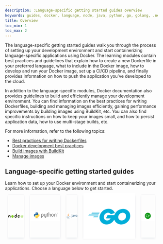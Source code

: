 ```yaml
---
description: :Language-specific getting started guides overview
keywords: guides, docker, language, node, java, python, go, golang, .net
title: Overview
toc_min: 1
toc_max: 2
---
```


The language-specific getting started guides walk you through the process of setting up your development environment and start containerizing language-specific applications using Docker. The learning modules contain best practices and guidelines that explain how to create a new Dockerfile in your preferred language, what to include in the Docker image, how to develop and run your Docker image, set up a CI/CD pipeline, and finally provides information on how to push the application you've developed to the cloud.

In addition to the language-specific modules, Docker documentation also provides guidelines to build and efficiently manage your development environment. You can find information on the best practices for writing Dockerfiles, building and managing images efficiently, gaining performance improvements by building images using BuildKit, etc. You can also find specific instructions on how to keep your images small, and how to persist application data, how to use multi-stage builds, etc.

For more information, refer to the following topics:

* [Best practices for writing Dockerfiles](../develop/develop-images/dockerfile_best-practices.md)
* [Docker development best practices](../develop/dev-best-practices.md)
* [Build images with BuildKit](../build/buildkit/index.md#getting-started)
* [Manage images](../develop/develop-images/image_management.md)

## Language-specific getting started guides

Learn how to set up your Docker environment and start containerizing your applications. Choose a language below to get started.

<div class="component-container">
    <!--start row-->
    <div class="row" style="display: flex; align-items: center; flex-wrap: nowrap;">
        <div class="col-xs-12 col-sm-12 col-md-12 col-lg-4" style="margin: 0 10px;box-shadow: 0 3px 6px #0b214a17, 0 -2px 2px #0b214a08; height: 140px; display: flex; align-items: center">
            <a href="/language/nodejs/"><img src="/language/images/nodejs.png" alt="Develop with Node"></a>
        </div>
        <div class="col-xs-12 col-sm-12 col-md-12 col-lg-4" style="margin: 0 10px;box-shadow: 0 3px 6px #0b214a17, 0 -2px 2px #0b214a08; height: 140px; display: flex; align-items: center">
            <a href="/language/python/"><img src="/language/images/python.png" alt="Develop with Python"></a>
        </div>
        <div class="col-xs-12 col-sm-12 col-md-12 col-lg-4" style="margin: 0 10px;box-shadow: 0 3px 6px #0b214a17, 0 -2px 2px #0b214a08; height: 140px; display: flex; align-items: center">
            <a href="/language/java/"><img src="/language/images/java.png" alt="Develop with Java"></a>
        </div>
        <div class="col-xs-12 col-sm-12 col-md-12 col-lg-4" style="margin: 0 10px;box-shadow: 0 3px 6px #0b214a17, 0 -2px 2px #0b214a08; height: 140px; display: flex; align-items: center">
            <a href="/language/golang/"><img src="/language/images/golang.png" alt="Develop with Go"></a>
        </div>
        <div class="col-xs-12 col-sm-12 col-md-12 col-lg-4" style="margin: 0 10px;box-shadow: 0 3px 6px #0b214a17, 0 -2px 2px #0b214a08; height: 140px; display: flex; align-items: center">
            <a href="/language/dotnet/"><img src="/language/images/c-sharp.png" alt="Develop with C#"></a>
        </div>
    </div>
</div>
